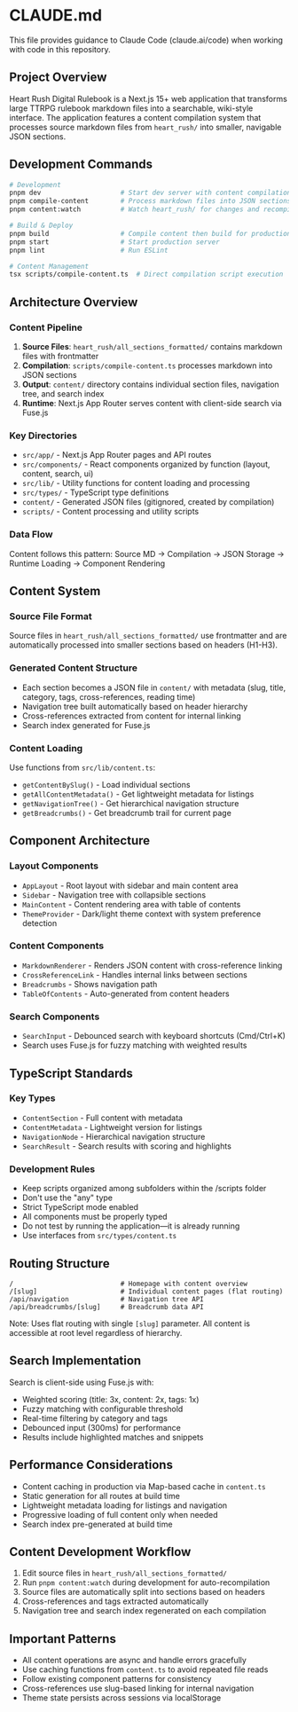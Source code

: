 # CLAUDE.md

This file provides guidance to Claude Code (claude.ai/code) when working with code in this repository.

## Project Overview

Heart Rush Digital Rulebook is a Next.js 15+ web application that transforms large TTRPG rulebook markdown files into a searchable, wiki-style interface. The application features a content compilation system that processes source markdown files from `heart_rush/` into smaller, navigable JSON sections.

## Development Commands

```bash
# Development
pnpm dev                    # Start dev server with content compilation on port 3909
pnpm compile-content        # Process markdown files into JSON sections
pnpm content:watch          # Watch heart_rush/ for changes and recompile

# Build & Deploy
pnpm build                  # Compile content then build for production
pnpm start                  # Start production server
pnpm lint                   # Run ESLint

# Content Management
tsx scripts/compile-content.ts  # Direct compilation script execution
```

## Architecture Overview

### Content Pipeline

1. **Source Files**: `heart_rush/all_sections_formatted/` contains markdown files with frontmatter
2. **Compilation**: `scripts/compile-content.ts` processes markdown into JSON sections
3. **Output**: `content/` directory contains individual section files, navigation tree, and search index
4. **Runtime**: Next.js App Router serves content with client-side search via Fuse.js

### Key Directories

- `src/app/` - Next.js App Router pages and API routes
- `src/components/` - React components organized by function (layout, content, search, ui)
- `src/lib/` - Utility functions for content loading and processing
- `src/types/` - TypeScript type definitions
- `content/` - Generated JSON files (gitignored, created by compilation)
- `scripts/` - Content processing and utility scripts

### Data Flow

Content follows this pattern: Source MD → Compilation → JSON Storage → Runtime Loading → Component Rendering

## Content System

### Source File Format

Source files in `heart_rush/all_sections_formatted/` use frontmatter and are automatically processed into smaller sections based on headers (H1-H3).

### Generated Content Structure

- Each section becomes a JSON file in `content/` with metadata (slug, title, category, tags, cross-references, reading time)
- Navigation tree built automatically based on header hierarchy
- Cross-references extracted from content for internal linking
- Search index generated for Fuse.js

### Content Loading

Use functions from `src/lib/content.ts`:

- `getContentBySlug()` - Load individual sections
- `getAllContentMetadata()` - Get lightweight metadata for listings
- `getNavigationTree()` - Get hierarchical navigation structure
- `getBreadcrumbs()` - Get breadcrumb trail for current page

## Component Architecture

### Layout Components

- `AppLayout` - Root layout with sidebar and main content area
- `Sidebar` - Navigation tree with collapsible sections
- `MainContent` - Content rendering area with table of contents
- `ThemeProvider` - Dark/light theme context with system preference detection

### Content Components

- `MarkdownRenderer` - Renders JSON content with cross-reference linking
- `CrossReferenceLink` - Handles internal links between sections
- `Breadcrumbs` - Shows navigation path
- `TableOfContents` - Auto-generated from content headers

### Search Components

- `SearchInput` - Debounced search with keyboard shortcuts (Cmd/Ctrl+K)
- Search uses Fuse.js for fuzzy matching with weighted results

## TypeScript Standards

### Key Types

- `ContentSection` - Full content with metadata
- `ContentMetadata` - Lightweight version for listings
- `NavigationNode` - Hierarchical navigation structure
- `SearchResult` - Search results with scoring and highlights

### Development Rules

- Keep scripts organized among subfolders within the /scripts folder
- Don't use the "any" type
- Strict TypeScript mode enabled
- All components must be properly typed
- Do not test by running the application—it is already running
- Use interfaces from `src/types/content.ts`

## Routing Structure

```
/                           # Homepage with content overview
/[slug]                     # Individual content pages (flat routing)
/api/navigation             # Navigation tree API
/api/breadcrumbs/[slug]     # Breadcrumb data API
```

Note: Uses flat routing with single `[slug]` parameter. All content is accessible at root level regardless of hierarchy.

## Search Implementation

Search is client-side using Fuse.js with:

- Weighted scoring (title: 3x, content: 2x, tags: 1x)
- Fuzzy matching with configurable threshold
- Real-time filtering by category and tags
- Debounced input (300ms) for performance
- Results include highlighted matches and snippets

## Performance Considerations

- Content caching in production via Map-based cache in `content.ts`
- Static generation for all routes at build time
- Lightweight metadata loading for listings and navigation
- Progressive loading of full content only when needed
- Search index pre-generated at build time

## Content Development Workflow

1. Edit source files in `heart_rush/all_sections_formatted/`
2. Run `pnpm content:watch` during development for auto-recompilation
3. Source files are automatically split into sections based on headers
4. Cross-references and tags extracted automatically
5. Navigation tree and search index regenerated on each compilation

## Important Patterns

- All content operations are async and handle errors gracefully
- Use caching functions from `content.ts` to avoid repeated file reads
- Follow existing component patterns for consistency
- Cross-references use slug-based linking for internal navigation
- Theme state persists across sessions via localStorage
